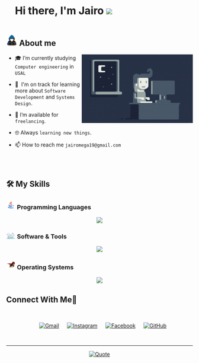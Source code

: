 

<!--h1 without bottom border-->
<div id="user-content-toc">
  <ul align="left">
    <summary>
      <h1 style="display: inline-block">Hi there, I'm Jairo <img width="35px" src="https://raw.githubusercontent.com/iampavangandhi/iampavangandhi/master/gifs/Hi.gif"></h1>
    </summary>
  </ul>
</div>



<!--About Me-->
## <picture><img src = "https://github.com/Jairogonza7/Jairogonza7/blob/main/images/about_me.gif" width = 30px></picture> About me


<picture><img alt="Night Coding" src="https://raw.githubusercontent.com/AVS1508/AVS1508/master/assets/Night-Coding.gif" align="right"/></picture>

- 🎓&nbsp;I’m currently studying `Computer engineering`  in `USAL`</a>

- 🌱 &nbsp;I'm on track for learning more about `Software Development` and `Systems Design`.

- 🤝&nbsp;I’m available for `freelancing`.

- 🤓&nbsp;Always `learning new things`.

- 📫&nbsp;How to reach me `jairomega19@gmail.com`

<br><br>

## 🛠️ My Skills
<!--h1 without bottom border-->

### <picture><img src = "https://github.com/Jairogonza7/Jairogonza7/blob/main/images/Programming_Languages.gif" width=5%></picture> Programming Languages

<p align="center">
  <a href="https://skillicons.dev">
   <img src="https://skillicons.dev/icons?i=c,cpp,cs,html,css,py,java,js,sql&perline=14" />
  </a>
</p>

<!--Software & Tools-->
### <picture><img src = "https://github.com/Jairogonza7/Jairogonza7/blob/main/images/Software_Tools.gif" width=5%></picture> Software & Tools
 
<p align="center">
  <a href="https://skillicons.dev">
   <img src="https://skillicons.dev/icons?i=git,mysql,mongodb,nodejs,matlab,figma,github,vscode&perline=14" />
  </a>
</p>

<!--Operating Systems-->
### <picture><img src = "https://github.com/Jairogonza7/Jairogonza7/blob/main/images/OS.gif" width=5%></picture> Operating Systems
  
<p align="center">
  <a href="https://skillicons.dev">
   <img src="https://skillicons.dev/icons?i=windows,linux,ubuntu&perline=14" />
  </a>
</p>

<!-- Connect with me -->
## Connect With Me🤝
<br>
<p align="center">
  &emsp;
 <a href="mailto:jairomega19@gmail.com"> <img img src="https://img.shields.io/badge/Gmail-red?style=for-the-badge&logo=gmail&logoColor=white" alt="Gmail"></a>
  &emsp;
 <a href="https://www.instagram.com/Jairogonza7/"> <img img src="https://img.shields.io/badge/Instagram-pink?style=for-the-badge&logo=instagram&logoColor=white&color=%23E1306C" alt="Instagram"></a>
  &emsp;
 <a href="https://www.facebook.com/Jairogonza7/"> <img img src="https://img.shields.io/badge/facebook-blue?style=for-the-badge&logo=instagram&logoColor=white&color=%233b5998" alt="Facebook"></a>
  &emsp;
 <a href="https://github.com/Jairogonza7"> <img img src="https://img.shields.io/badge/Github-black?style=for-the-badge&logo=github&logoColor=white" alt="GitHub"></a>
 </p>
 
 <br>

 ---

 <p align = "center">
	<a href="https://github.com/jairogonza7/github-readme-quotes"> <img alt = "Quote" src="https://quotes-github-readme.vercel.app/api?type=horizontal&theme=tokyonight&animation=grow_out_in&quoteCategory=programming">
</p>

